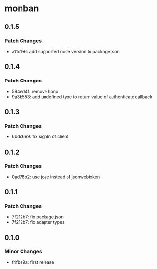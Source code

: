 # monban

## 0.1.5

### Patch Changes

-   a11c1e6: add supported node version to package.json

## 0.1.4

### Patch Changes

-   594ed4f: remove hono
-   9a3b553: add undefined type to return value of authenticate callback

## 0.1.3

### Patch Changes

-   6bdc6e9: fix signIn of client

## 0.1.2

### Patch Changes

-   0ad78b2: use jose instead of jsonwebtoken

## 0.1.1

### Patch Changes

-   7f212b7: fix package.json
-   7f212b7: fix adapter types

## 0.1.0

### Minor Changes

-   f4fbe9a: first release
